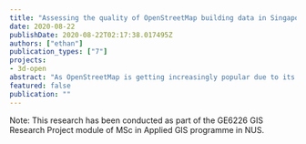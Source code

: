 ```yaml
---
title: "Assessing the quality of OpenStreetMap building data in Singapore"
date: 2020-08-22
publishDate: 2020-08-22T02:17:38.017495Z
authors: ["ethan"]
publication_types: ["7"]
projects:
- 3d-open
abstract: "As OpenStreetMap is getting increasingly popular due to its open-license nature and collaborative aspect, its data quality is increasingly under scrutiny from many geospatial enthusiasts and scientists. Given that many web services and scientific researchers are relying on OpenStreetMap data as the primary data source, data inaccuracy would cause unforeseen problems. Therefore, it is imperative to assess the quality of OpenStreetMap data in order to identify areas of improvement and to improve the reliability of OpenStreetMap data. While the assessment of OpenStreetMap data quality is an ongoing task in many countries, there is a lack of such assessments in Singapore. Therefore, this study was conducted to address this research gap. Five quality metrics of Housing & Development Board (HDB) buildings were studied and analysed as part of the assessment of OpenStreetMap building data quality in Singapore: completeness, positional accuracy, shape accuracy, orientation accuracy, and attribute accuracy. The results of this study suggest that the completeness of HDB building data in Singapore is close to perfect, with 97.67% of the HDB blocks being mapped in OpenStreetMap. Taking all quality metrics into account, it was concluded from this study that the overall quality of HDB buildings in Singapore is fairly good, with some room for improvement. With regard to improving the overall quality of OpenStreetMap data, this study recommends that the OpenStreetMap community explores building a data quality warning system for its users. In addition, correlation analyses revealed that both the median age of planning areas and the mean age of HDB buildings have weak relationships with the data quality of HDB buildings in Singapore. Furthermore, this study has also found that it is currently not feasible to use attributes of HDB buildings in OpenStreetMap to build semantically rich 3D building models, as these attributes are mostly unfilled."
featured: false
publication: ""
---
```


Note: This research has been conducted as part of the GE6226 GIS Research Project module of MSc in Applied GIS programme in NUS.